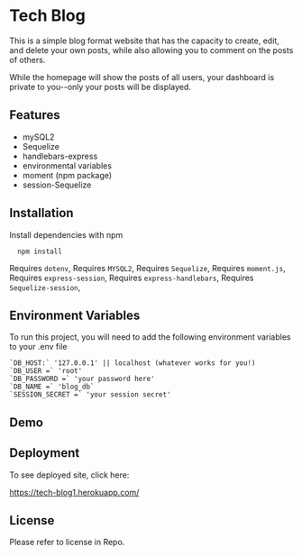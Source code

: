 # Tech Blog

This is a simple blog format website that has the capacity to create, edit, and delete your own posts, while also allowing you to comment on the posts of others.

While the homepage will show the posts of all users, your dashboard is private to you--only your posts will be displayed.

## Features

- mySQL2
- Sequelize
- handlebars-express
- environmental variables
- moment (npm package)
- session-Sequelize

## Installation

Install dependencies with npm

```cmd-line
  npm install
```

Requires `dotenv`,
Requires `MYSQL2`,
Requires `Sequelize`,
Requires `moment.js`,
Requires `express-session`,
Requires `express-handlebars`,
Requires `Sequelize-session`,

## Environment Variables

To run this project, you will need to add the following environment variables to your .env file

```cmd-line
`DB_HOST:` '127.0.0.1' || localhost (whatever works for you!)
`DB_USER =` 'root'
`DB_PASSWORD =` 'your password here'
`DB_NAME =` 'blog_db`
`SESSION_SECRET =` 'your session secret'
```

## Demo

## Deployment

To see deployed site, click here:

https://tech-blog1.herokuapp.com/

## License

Please refer to license in Repo.
